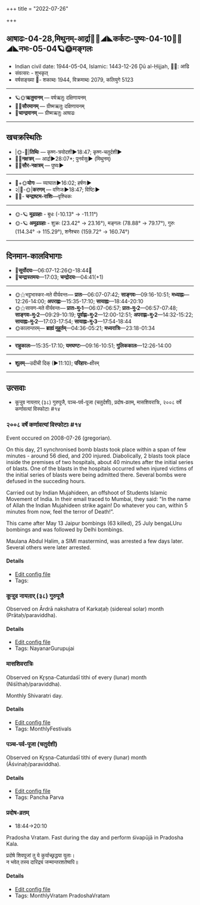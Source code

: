 +++
title = "2022-07-26"

+++
## आषाढः-04-28,मिथुनम्-आर्द्रा🌛🌌◢◣कर्कटः-पुष्यः-04-10🌌🌞◢◣नभः-05-04🪐🌞मङ्गलः
- Indian civil date: 1944-05-04, Islamic: 1443-12-26 Ḏū al-Ḥijjah, 🌌🌞: आढि
- संवत्सरः - शुभकृत्
- वर्षसङ्ख्या 🌛- शकाब्दः 1944, विक्रमाब्दः 2079, कलियुगे 5123
___________________
- 🪐🌞**ऋतुमानम्** — वर्षऋतुः दक्षिणायनम्
- 🌌🌞**सौरमानम्** — ग्रीष्मऋतुः दक्षिणायनम्
- 🌛**चान्द्रमानम्** — ग्रीष्मऋतुः आषाढः
___________________


## खचक्रस्थितिः
- |🌞-🌛|**तिथिः** — कृष्ण-त्रयोदशी►18:47; कृष्ण-चतुर्दशी►  
- 🌌🌛**नक्षत्रम्** — आर्द्रा►28:07*; पुनर्वसुः► (मिथुनम्)  
- 🌌🌞**सौर-नक्षत्रम्** — पुष्यः►  
___________________
- 🌛+🌞**योगः** — व्याघातः►16:02; हर्षणः►  
- २|🌛-🌞|**करणम्** — वणिजः►18:47; विष्टिः►  
- 🌌🌛- **चन्द्राष्टम-राशिः**—वृश्चिकः  
___________________
- 🌞-🪐 **मूढग्रहाः** - बुधः (-10.13° → -11.11°)
- 🌞-🪐 **अमूढग्रहाः** - शुक्रः (23.42° → 23.16°), मङ्गलः (78.88° → 79.17°), गुरुः (114.34° → 115.29°), शनैश्चरः (159.72° → 160.74°)
___________________


## दिनमान-कालविभागाः
- 🌅**सूर्योदयः**—06:07-12:26🌞️-18:44🌇  
- 🌛**चन्द्रास्तमयः**—17:03; **चन्द्रोदयः**—04:41(+1)  
___________________
- 🌞⚝भट्टभास्कर-मते वीर्यवन्तः— **प्रातः**—06:07-07:42; **साङ्गवः**—09:16-10:51; **मध्याह्नः**—12:26-14:00; **अपराह्णः**—15:35-17:10; **सायाह्नः**—18:44-20:10  
- 🌞⚝सायण-मते वीर्यवन्तः— **प्रातः-मु॰1**—06:07-06:57; **प्रातः-मु॰2**—06:57-07:48; **साङ्गवः-मु॰2**—09:29-10:19; **पूर्वाह्णः-मु॰2**—12:00-12:51; **अपराह्णः-मु॰2**—14:32-15:22; **सायाह्नः-मु॰2**—17:03-17:54; **सायाह्नः-मु॰3**—17:54-18:44  
- 🌞कालान्तरम्— **ब्राह्मं मुहूर्तम्**—04:36-05:21; **मध्यरात्रिः**—23:18-01:34  
___________________
- **राहुकालः**—15:35-17:10; **यमघण्टः**—09:16-10:51; **गुलिककालः**—12:26-14:00  
___________________
- **शूलम्**—उदीची दिक् (►11:10); **परिहारः**–क्षीरम्  
___________________

## उत्सवाः
- कूऱ्ऱुव नायऩार् (३८) गुरुपूजै, पञ्च-पर्व-पूजा (चतुर्दशी), प्रदोष-व्रतम्, मासशिवरात्रिः, २००८ वर्षे कर्णावत्यां विस्फोटाः #१४
### २००८ वर्षे कर्णावत्यां विस्फोटाः #१४

Event occured on 2008-07-26 (gregorian). 

On this day, 21 synchronised bomb blasts took place within a span of few minutes - around 56 died, and 200 injured. Diabolically, 2 blasts took place inside the premises of two hospitals, about 40 minutes after the initial series of blasts. One of the blasts in the hospitals occurred when injured victims of the initial series of blasts were being admitted there. Several bombs were defused in the succeding hours.

Carried out by Indian Mujahideen, an offshoot of Students Islamic Movement of India. In their email traced to Mumbai, they said: "In the name of Allah the Indian Mujahideen strike again! Do whatever you can, within 5 minutes from now, feel the terror of Death!”.

          
This came after May 13 Jaipur bombings (63 killed), 25 July bengaLUru bombings and was followed by Delhi bombings. 

            
Maulana Abdul Halim, a SIMI mastermind, was arrested a few days later. Several others were later arrested.

#### Details
- [Edit config file](https://github.com/jyotisham/adyatithi/blob/master/mahApuruSha/xatra-later/gregorian/day/07/26/ahmedAbAd-blasts-2008.toml)
- Tags: 


### कूऱ्ऱुव नायऩार् (३८) गुरुपूजै

Observed on Ārdrā nakshatra of Karkaṭaḥ (sidereal solar) month (Prātaḥ/paraviddha). 



#### Details
- [Edit config file](https://github.com/jyotisham/adyatithi/blob/master/mahApuruSha/nAyanAr/sidereal_solar_month/nakshatra/04/06/kUr2r2uva_nAyan2Ar_%2838%29_gurupUjai.toml)
- Tags: NayanarGurupujai


### मासशिवरात्रिः

Observed on Kr̥ṣṇa-Caturdaśī tithi of every (lunar) month (Niśīthaḥ/paraviddha). 

Monthly Shivaratri day.

#### Details
- [Edit config file](https://github.com/jyotisham/adyatithi/blob/master/devatA/shaiva/lunar_month/tithi/00/29/mAsazivarAtriH.toml)
- Tags: MonthlyFestivals


### पञ्च-पर्व-पूजा (चतुर्दशी)

Observed on Kr̥ṣṇa-Caturdaśī tithi of every (lunar) month (Āśvinaḥ/paraviddha). 



#### Details
- [Edit config file](https://github.com/jyotisham/adyatithi/blob/master/devatA/devIparva/lunar_month/tithi/00/29/pancha-parva-4.toml)
- Tags: Pancha Parva


### प्रदोष-व्रतम्
- 18:44→20:10



Pradosha Vratam. Fast during the day and perform śivapūjā in Pradosha Kala.

प्रदोषे  शिवपूजां  तु  ये  कुर्याच्छ्रद्धया  युताः।  
न  भवेत्  तस्य  दारिद्र्यं  जन्मान्तरशतेष्वपि॥



#### Details
- [Edit config file](https://github.com/jyotisham/adyatithi/blob/master/time_focus/monthly/pradoSha/description_only/pradOSa-vratam.toml)
- Tags: MonthlyVratam PradoshaVratam


